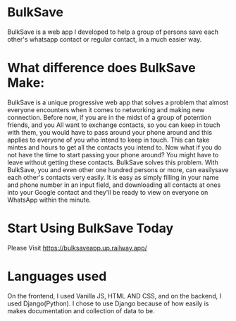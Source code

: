 # BulkSave
BulkSave is a web app I developed to help a group of persons save each other's whatsapp contact or regular contact, in a much easier way.

# What difference does BulkSave Make:
BulkSave is a unique progressive web app that solves a problem that almost everyone encounters when it comes to networking and making new connection.
Before now, if you are in the midst of a group of potention friends, and you All want to exchange contacts, so you can keep in touch with them, you would have to pass around your phone around and this applies to everyone of you who intend to keep in touch. 
This can take mintes and hours to get all the contacts you intend to. Now what if you do not have the time to start passing your phone around? You might have to leave without getting these contacts.
BulkSave solves this problem. With BulkSave, you and even other one hundred persons or more, can easilysave each other's contacts very easily. It is easy as simply filling in your name and phone number in an input field, and downloading all contacts at ones into your Google contact and they'll be ready to view on everyone on WhatsApp within the minute.

# Start Using BulkSave Today
Please Visit https://bulksaveapp.up.railway.app/

# Languages used
On the frontend, I used Vanilla JS, HTML AND CSS, and on the backend, I used Django(Python). I chose to use Django because of how easily is makes documentation and collection of data to be.
